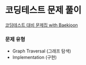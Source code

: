 # 코딩테스트 문제 풀이

[코딩테스트 대비 문제집 with Baekjoon](https://github.com/tony9402/baekjoon)

### 문제 유형
- Graph Traversal (그래프 탐색)
- Implementation (구현)
